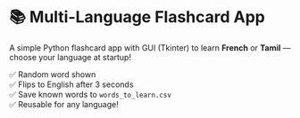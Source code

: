 # 📚 Multi-Language Flashcard App

A simple Python flashcard app with GUI (Tkinter) to learn **French** or **Tamil** — choose your language at startup!

✅ Random word shown  
✅ Flips to English after 3 seconds  
✅ Save known words to `words_to_learn.csv`  
✅ Reusable for any language!

